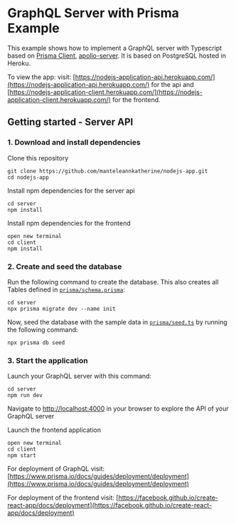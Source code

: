 # GraphQL Server with Prisma Example

This example shows how to implement a GraphQL server with Typescript based on [Prisma Client](https://www.prisma.io/docs/concepts/components/prisma-client), [apollo-server](https://www.apollographql.com/docs/apollo-server). It is based on PostgreSQL hosted in Heroku.

To view the app: visit: [https://nodejs-application-api.herokuapp.com/](https://nodejs-application-api.herokuapp.com/) for the api and [https://nodejs-application-client.herokuapp.com/](https://nodejs-application-client.herokuapp.com/) for the frontend.

## Getting started - Server API

### 1. Download and install dependencies

Clone this repository

```
git clone https://github.com/manteleannkatherine/nodejs-app.git
cd nodejs-app
```

Install npm dependencies for the server api

```
cd server
npm install
```

Install npm dependencies for the frontend

```
open new terminal
cd client
npm install
```

### 2. Create and seed the database

Run the following command to create the database. This also creates all Tables defined in [`prisma/schema.prisma`](./server/schema.prisma):

```
cd server
npx prisma migrate dev --name init
```

Now, seed the database with the sample data in [`prisma/seed.ts`](./server/prisma/seeds.ts) by running the following command:

```
npx prisma db seed
```

### 3. Start the application

Launch your GraphQL server with this command:

```
cd server
npm run dev
```

Navigate to [http://localhost:4000](http://localhost:4000) in your browser to explore the API of your GraphQL server

Launch the frontend application

```
open new terminal
cd client
npm start
```

For deployment of GraphQL visit: [https://www.prisma.io/docs/guides/deployment/deployment](https://www.prisma.io/docs/guides/deployment/deployment)

For deployment of the frontend visit: [https://facebook.github.io/create-react-app/docs/deployment](https://facebook.github.io/create-react-app/docs/deployment)
